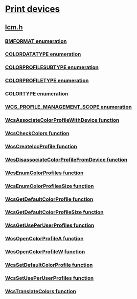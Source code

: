 # [Print devices](../_print/index.md)
## [Icm.h](index.md)
### [BMFORMAT enumeration](../icm/ne-icm-bmformat.md)
### [COLORDATATYPE enumeration](../icm/ne-icm-colordatatype.md)
### [COLORPROFILESUBTYPE enumeration](../icm/ne-icm-colorprofilesubtype.md)
### [COLORPROFILETYPE enumeration](../icm/ne-icm-colorprofiletype.md)
### [COLORTYPE enumeration](../icm/ne-icm-colortype.md)
### [WCS_PROFILE_MANAGEMENT_SCOPE enumeration](../icm/ne-icm-wcs_profile_management_scope.md)
### [WcsAssociateColorProfileWithDevice function](../icm/nf-icm-wcsassociatecolorprofilewithdevice.md)
### [WcsCheckColors function](../icm/nf-icm-wcscheckcolors.md)
### [WcsCreateIccProfile function](../icm/nf-icm-wcscreateiccprofile.md)
### [WcsDisassociateColorProfileFromDevice function](../icm/nf-icm-wcsdisassociatecolorprofilefromdevice.md)
### [WcsEnumColorProfiles function](../icm/nf-icm-wcsenumcolorprofiles.md)
### [WcsEnumColorProfilesSize function](../icm/nf-icm-wcsenumcolorprofilessize.md)
### [WcsGetDefaultColorProfile function](../icm/nf-icm-wcsgetdefaultcolorprofile.md)
### [WcsGetDefaultColorProfileSize function](../icm/nf-icm-wcsgetdefaultcolorprofilesize.md)
### [WcsGetUsePerUserProfiles function](../icm/nf-icm-wcsgetuseperuserprofiles.md)
### [WcsOpenColorProfileA function](../icm/nf-icm-wcsopencolorprofilea.md)
### [WcsOpenColorProfileW function](../icm/nf-icm-wcsopencolorprofilew.md)
### [WcsSetDefaultColorProfile function](../icm/nf-icm-wcssetdefaultcolorprofile.md)
### [WcsSetUsePerUserProfiles function](../icm/nf-icm-wcssetuseperuserprofiles.md)
### [WcsTranslateColors function](../icm/nf-icm-wcstranslatecolors.md)
